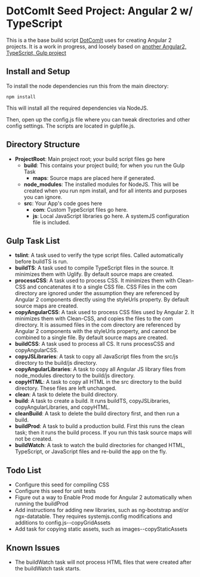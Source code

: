 # DotComIt Seed Project: Angular 2 w/ TypeScript

This is a the base build script [DotComIt](http://www.dot-com-it.com) uses for creating Angular 2 projects.
It is a work in progress, and loosely based on [another Angular2, TypeScript, Gulp project](https://github.com/kolorobot/angular2-typescript-gulp)


## Install and Setup

To install the node dependencies run this from the main directory:

```
npm install
```

This will install all the required dependencies via NodeJS.

Then, open up the config.js file where you can tweak directories and other config settings. 
The scripts are located in gulpfile.js.


## Directory Structure

* **ProjectRoot**: Main project root; your build script files go here
    * **build**: This contains your project build; for when you run the Gulp Task
        * **maps**: Source maps are placed here if generated.
    * **node_modules**: The installed modules for NodeJS. This will be created when you run npm install, and for all intents and purposes you can ignore.
    * **src**: Your App's code goes here
        * **com**: Custom TypeScript files go here.
        * **js**: Local JavaScript libraries go here. A systemJS configuration file is included.


## Gulp Task List

* **tslint**: A task used to verify the type script files.  Called automatically before buildTS is run. 
* **buildTS**: A task used to compile TypeScript files in the source.  It minimizes them with Uglify.  By default source maps are created.
* **processCSS**: A task used to process CSS. It minimizes them with Clean-CSS and concatenates it to a single CSS file. CSS Files in the com directory are ignored under the assumption they are referenced by Angular 2 components directly using the styleUrls property. By default source maps are created.
* **copyAngularCSS**: A task used to process CSS files used by Angular 2.  It minimizes them with Clean-CSS, and copies the files to the com directory. It is assumed files in the com directory are referenced by Angular 2 components with the styleUrls property, and cannot be combined to a single file. By default source maps are created.
* **buildCSS**: A task used to process all CS. It runs processCSS and copyAngularCSS.
* **copyJSLibraries**: A task to copy all JavaScript files from the src/js directory to the build/js directory.
* **copyAngularLibraries**: A task to copy all Angular JS library files from node_modules directory to the build/js directory.
* **copyHTML**: A task to copy all HTML in the src directory to the build directory. These files are left unchanged.
* **clean**: A task to delete the build directory.
* **build**: A task to create a build. It runs buildTS, copyJSLibraries, copyAngularLibraries, and copyHTML.
* **cleanBuild**: A task to delete the build directory first, and then run a build.
* **buildProd**: A task to build a production build.  First this runs the clean task; then it runs the build process.  If you run this task source maps will not be created.
* **buildWatch**: A task to watch the build directories for changed HTML, TypeScript, or JavaScript files and re-build the app on the fly.

## Todo List

* Configure this seed for compiling CSS
* Configure this seed for unit tests
* Figure out a way to Enable Prod mode for Angular 2 automatically when running the buildProd
* Add instructions for adding new libraries, such as ng-bootstrap and/or ngx-datatable. They requires systemjs.config modifications and additions to config.js--copyGridAssets
* Add task for copying static assets, such as images--copyStaticAssets

## Known Issues

* The buildWatch task will not process HTML files that were created after the buildWatch task starts.
